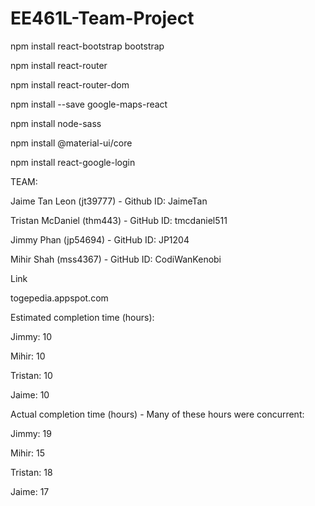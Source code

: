 # EE461L-Team-Project
npm install react-bootstrap bootstrap

npm install react-router

npm install react-router-dom

npm install --save google-maps-react

npm install node-sass

npm install @material-ui/core

npm install react-google-login

TEAM:

Jaime Tan Leon (jt39777) - Github ID: JaimeTan

Tristan McDaniel (thm443) - GitHub ID: tmcdaniel511

Jimmy Phan (jp54694)  - GitHub ID: JP1204

Mihir Shah (mss4367) - GitHub ID: CodiWanKenobi


Link

togepedia.appspot.com

Estimated completion time (hours):

Jimmy: 10

Mihir: 10

Tristan: 10

Jaime: 10



Actual completion time (hours) - Many of these hours were concurrent:

Jimmy: 19

Mihir: 15

Tristan: 18

Jaime: 17


